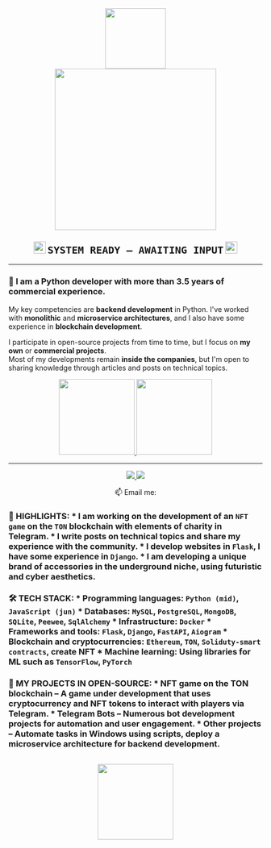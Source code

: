 <div align="center">
  <img src="https://github.com/fnky/fnky/raw/fnky/img/fan-1.gif" width="120">
</div>

<div align="center">
  <img src="https://github.com/fnky/fnky/raw/fnky/img/welcome-fire.gif" width="320">
</div>

<h3 align="center">
  <img src="https://www.animatedimages.org/data/media/142/animated-terminal-image-0035.gif" width="24">
  <code style="font-size:20px">SYSTEM READY — AWAITING INPUT</code>
  <img src="https://www.animatedimages.org/data/media/142/animated-terminal-image-0035.gif" width="24">
</h3>

---

### 🧠 I am a Python developer with more than 3.5 years of commercial experience.

My key competencies are **backend development** in Python. I've worked with **monolithic** and **microservice architectures**, and I also have some experience in **blockchain development**.

I participate in open-source projects from time to time, but I focus on **my own** or **commercial projects**.  
Most of my developments remain **inside the companies**, but I'm open to sharing knowledge through articles and posts on technical topics.

<p align='center'>
  <a href="https://github-readme-stats.vercel.app/api?username=algorithmalchemy&show_icons=true&count_private=true&cache=10">
    <img height=150 src="https://github-readme-stats.vercel.app/api?username=algorithmalchemy&show_icons=true&count_private=true&cache=10"/>
  </a>
  <a href="https://github.com/algorithmalchemy/github-readme-stats">
    <img height=150 src="https://github-readme-stats.vercel.app/api/top-langs/?username=algorithmalchemy&layout=compact&cache=10"/>
  </a>
</p>

---


<p align='center'>
  <a href="https://www.linkedin.com/in/algorithmalchemy/">
    <img src="https://img.shields.io/badge/linkedin-%230077B5.svg?&style=for-the-badge&logo=linkedin&logoColor=white"/>
  </a>
  <a href="https://t.me/devlope_r">
    <img src="https://img.shields.io/badge/Telegram-2CA5E0?style=for-the-badge&logo=telegram&logoColor=white"/>
  </a>
</p>

<p align='center'>
  📫 Email me: <a href='mailto:'></a>
</p>



### 🔑 HIGHLIGHTS: * I am working on the development of an `NFT game` on the `TON` blockchain with elements of charity in Telegram. * I write posts on technical topics and share my experience with the community. * I develop websites in `Flask`, I have some experience in `Django`. * I am developing a unique brand of accessories in the underground niche, using futuristic and cyber aesthetics. 

### 🛠 TECH STACK: * Programming languages: `Python (mid)`, `JavaScript (jun)` * Databases: `MySQL`, `PostgreSQL`, `MongoDB`, `SQLite`, `Peewee`, `SqlAlchemy` * Infrastructure: `Docker` * Frameworks and tools: `Flask`, `Django`, `FastAPI`, `Aiogram` * Blockchain and cryptocurrencies: `Ethereum`, `TON`, `Soliduty-smart contracts`, create NFT * Machine learning: Using libraries for ML such as `TensorFlow`, `PyTorch`

### 💼 MY PROJECTS IN OPEN-SOURCE: * NFT game on the TON blockchain – A game under development that uses cryptocurrency and NFT tokens to interact with players via Telegram. * Telegram Bots – Numerous bot development projects for automation and user engagement. * Other projects – Automate tasks in Windows using scripts, deploy a microservice architecture for backend development.







<div align="center" style="margin: 30px 0">
   <a href="https://github.com/algorithmalchemy/github-profile-views-counter">
       <img width="150px" src="https://komarev.com/ghpvc/?username=algorithmalchemy&colorп=DE002D">
   </a>
</div>
